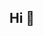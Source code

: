 ## Hi 👋

<!--
I'm Aden, a student at the University of Illinois Urbana-Champaign.

**akrakman/akrakman** is a ✨ _special_ ✨ repository because its `README.md` (this file) appears on your GitHub profile.

Here are some ideas to get you started:

- 🔭 I’m currently working on ...
- 🌱 I’m currently learning ...

- 👯 I’m looking to collaborate on ...
- 🤔 I’m looking for help with ...
- 💬 Ask me about ...
- 📫 How to reach me: ...
- ⚡ Fun fact: ...
### 🌱 I’m currently learning
  1. 
-->
